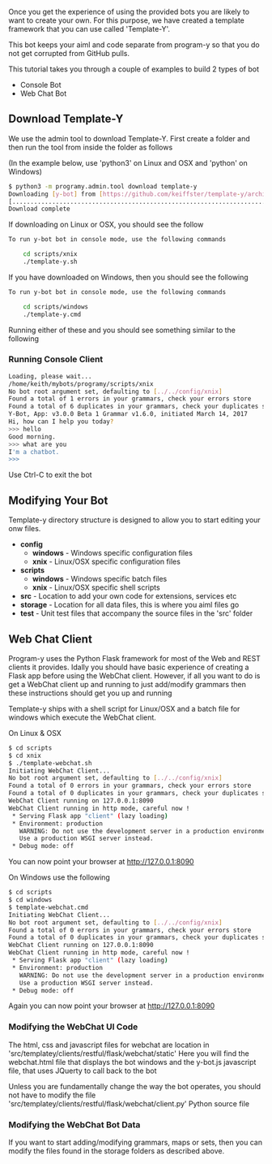 Once you get the experience of using the provided bots you are likely to want to 
create your own. For this purpose, we have created a template framework that you 
can use called 'Template-Y'. 

This bot keeps your aiml and code separate from program-y so that you do not get 
corrupted from GitHub pulls.

This tutorial takes you through a couple of examples to build 2 types of bot

* Console Bot
* Web Chat Bot

## Download Template-Y
We use the admin tool to download Template-Y. First create a folder and then run the tool
from inside the folder as follows

(In the example below, use 'python3' on Linux and OSX and 'python' on Windows)

```bash
$ python3 -m programy.admin.tool download template-y
Downloading [y-bot] from [https://github.com/keiffster/template-y/archive/master.zip]
[.............................................................................]
Download complete
```

If downloading on Linux or OSX, you should see the follow
```bash
To run y-bot bot in console mode, use the following commands

	cd scripts/xnix
	./template-y.sh 
```

If you have downloaded on Windows, then you should see the following
```bash
To run y-bot bot in console mode, use the following commands

	cd scripts/windows
	./template-y.cmd 
```

Running either of these and you should see something similar to the following

### Running Console Client
```bash
Loading, please wait...
/home/keith/mybots/programy/scripts/xnix
No bot root argument set, defaulting to [../../config/xnix]
Found a total of 1 errors in your grammars, check your errors store
Found a total of 6 duplicates in your grammars, check your duplicates store
Y-Bot, App: v3.0.0 Beta 1 Grammar v1.6.0, initiated March 14, 2017
Hi, how can I help you today?
>>> hello
Good morning.
>>> what are you
I'm a chatbot.
>>> 
```
Use Ctrl-C to exit the bot

## Modifying Your Bot

Template-y directory structure is designed to allow you to start editing your onw files.

* **config**
  * **windows** - Windows specific configuration files
  * **xnix** - Linux/OSX specific configuration files
* **scripts**
  * **windows** - Windows specific batch files
  * **xnix** - Linux/OSX specific shell scripts
* **src** - Location to add your own code for extensions, services etc
* **storage** - Location for all data files, this is where you aiml files go
* **test** - Unit test files that accompany the source files in the 'src' folder



## Web Chat Client
Program-y uses the Python Flask framework for most of the Web and REST clients it provides.
Idally you should have basic experience of creating a Flask app before using the WebChat client. 
However, if all you want to do is get a WebChat client up and running to just add/modify grammars 
then these instructions should get you up and running

Template-y ships with a shell script for Linux/OSX and a batch file for windows which execute the 
WebChat client.

On Linux & OSX 
```bash
$ cd scripts
$ cd xnix
$ ./template-webchat.sh
Initiating WebChat Client...
No bot root argument set, defaulting to [../../config/xnix]
Found a total of 0 errors in your grammars, check your errors store
Found a total of 0 duplicates in your grammars, check your duplicates store
WebChat Client running on 127.0.0.1:8090
WebChat Client running in http mode, careful now !
 * Serving Flask app "client" (lazy loading)
 * Environment: production
   WARNING: Do not use the development server in a production environment.
   Use a production WSGI server instead.
 * Debug mode: off
```
You can now point your browser at http://127.0.0.1:8090

On Windows use the following
```bash
$ cd scripts
$ cd windows
$ template-webchat.cmd
Initiating WebChat Client...
No bot root argument set, defaulting to [../../config/xnix]
Found a total of 0 errors in your grammars, check your errors store
Found a total of 0 duplicates in your grammars, check your duplicates store
WebChat Client running on 127.0.0.1:8090
WebChat Client running in http mode, careful now !
 * Serving Flask app "client" (lazy loading)
 * Environment: production
   WARNING: Do not use the development server in a production environment.
   Use a production WSGI server instead.
 * Debug mode: off
```

Again you can now point your browser at http://127.0.0.1:8090

### Modifying the WebChat UI Code
The html, css and javascript files for webchat are location in 
'src/templatey/clients/restful/flask/webchat/static'
Here you will find the webchat.html file that displays the bot windows and the
y-bot.js javascript file, that uses JQuerty to call back to the bot

Unless you are fundamentally change the way the bot operates, you should not have to 
modify the file 'src/templatey/clients/restful/flask/webchat/client.py' Python source file

### Modifying the WebChat Bot Data
If you want to start adding/modifying grammars, maps or sets, then you can modify the files
found in the storage folders as described above.



